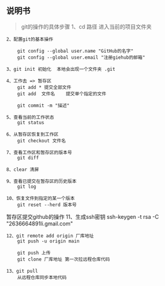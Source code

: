 ## 说明书


> git的操作的具体步骤
    1、cd 路径 进入当前的项目文件夹

    2、配置git的基本操作

        git config --global user.name "GitHub的名字" 
        git config --global user.email "注册giehub的邮箱"

    3、git init 初始化  本地会出现一个文件夹 .git

    4、工作去 => 暂存区
        git add * 提交全部文件
        git add  文件名    提交单个指定的文件

        git commit -m "描述"

    5、查看当前的工作状态
        git status

    6、从暂存区恢复到工作区
        git checkout 文件名
    
    7、查看工作区和暂存区的版本号
        git diff
    
    8、clear 清屏

    9、查看已提交在暂存区的历史版本
        git log
    
    10、恢复文件到指定的某一个版本
        git reset --herd 版本号


暂存区提交github的操作
    11、生成ssh密钥
        ssh-keygen -t rsa -C "2636664891li.gmail.com"

    12、git remote add origin 厂库地址
        git push -u origin main  

        git push 上传
        git clone 厂库地址 第一次拉远程仓库代码
    
    13、git pull
        从远程仓库同步本地代码







